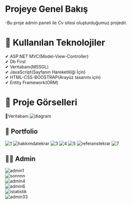 # Projeye Genel Bakış
-Bu proje admin paneli ile Cv sitesi oluşturduğumuz projedir.
# 📌 Kullanılan Teknolojiler
✔ ASP.NET MVC(Model-View-Controller) </br>
✔ Db First </br>
✔ Veritabanı(MSSGL) </br>
✔ JavaScript(Sayfanın Hareketliliği İçin) </br>
✔ HTML-CSS-BOOSTRAP(Arayüz tasarımı için) </br>
✔ Entity Framework(ORM) </br>
# 📌 Proje Görselleri </br>
📍Veritabanı
![diagram](https://github.com/tubabalkan/DevFolio/assets/100600148/3f3e3b90-7713-4a97-935d-26cb81efeefd)
## 👩 Portfolio
![1](https://github.com/tubabalkan/DevFolio/assets/100600148/d9e58823-a98c-4e75-a2ba-5396e34e1249)
![hakkımdatekrar](https://github.com/tubabalkan/DevFolio/assets/100600148/2b45ee4c-3e62-437f-a43b-b9c9924a108c)
![3](https://github.com/tubabalkan/DevFolio/assets/100600148/262b43f8-3270-4f41-8ac0-2f7631f57a69)
![4](https://github.com/tubabalkan/DevFolio/assets/100600148/e2abad4c-2968-42aa-b299-de02931e9e83)
![5](https://github.com/tubabalkan/DevFolio/assets/100600148/8c94f4a6-04cd-4a6f-bfca-08397a5e491c)
![referanstekrar](https://github.com/tubabalkan/DevFolio/assets/100600148/ba87daf2-ac4e-4ab9-b119-79c514992b09)
![7](https://github.com/tubabalkan/DevFolio/assets/100600148/edda997f-42bd-430c-9e94-0d29e4198320)
## 👩‍💻 Admin
![admin1](https://github.com/tubabalkan/DevFolio/assets/100600148/4add8b1f-97aa-43dc-b06b-3ba00e85a85f)</br>
![sonnnn](https://github.com/tubabalkan/DevFolio/assets/100600148/5640e300-007a-480c-b913-1fab6d40072c)</br>
![admin4](https://github.com/tubabalkan/DevFolio/assets/100600148/43a7cfe4-4783-435a-9a50-32be530bfee6)</br>
![admin6](https://github.com/tubabalkan/DevFolio/assets/100600148/edac0b22-af38-4c15-8e59-bd7f0dbae2aa)</br>
![istatistik](https://github.com/tubabalkan/DevFolio/assets/100600148/18a5cbfe-a763-4cec-9791-f265e4f2a2ec)</br>
![admin33](https://github.com/tubabalkan/DevFolio/assets/100600148/b4b6b7b7-3a70-41d7-b149-0cbf3a6a8b26)</br>


